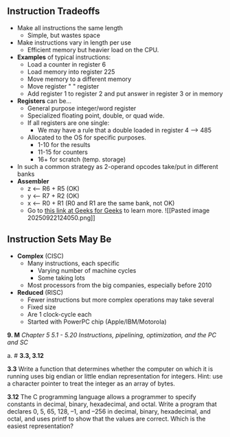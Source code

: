 ## Instruction Tradeoffs
- Make all instructions the same length
	- Simple, but wastes space
- Make instructions vary in length per use
	- Efficient memory but heavier load on the CPU.
- **Examples** of typical instructions:
	- Load a counter in register 6
	- Load memory into register 225
	- Move memory to a different memory
	- Move register " " register
	- Add register 1 to register 2 and put answer in register 3 or in memory
- **Registers** can be...
	- General purpose integer/word register
	- Specialized floating point, double, or quad wide.
	- If all registers are one single:
		- We may have a rule that a double loaded in register 4 --> 485
	- Allocated to the OS for specific purposes.
		- 1-10 for the results
		- 11-15 for counters
		- 16+ for scratch (temp. storage)
- In such a common strategy as 2-operand opcodes take/put in different banks
- **Assembler**
	- z <-- R6 + R5     (OK)
	- y <-- R7 + R2     (OK)
	- x <-- R0 + R1     (R0 and R1 are the same bank, not OK)
	- Go to [this link at Geeks for Geeks](https://www.geeksforgeeks.org/computer-science-fundamentals/what-is-register-memory/) to learn more.
![[Pasted image 20250922124050.png]]
## Instruction Sets May Be
- **Complex** (CISC)
	- Many instructions, each specific
		- Varying number of machine cycles
		- Some taking lots
	- Most processors from the big companies, especially before 2010
- **Reduced** (RISC)
	- Fewer instructions but more complex operations may take several
	- Fixed size
	- Are 1 clock-cycle each
	- Started with PowerPC chip (Apple/IBM/Motorola)


**9. M** _Chapter 5 5.1 - 5.20 Instructions, pipelining, optimization, and the PC and SC_

a. # **3.3, 3.12**

**3.3** Write a function that determines whether the computer on which it is running uses big endian or little endian representation for integers. Hint: use a character pointer to treat the integer as an array of bytes.

**3.12** The C programming language allows a programmer to specify constants in decimal, binary, hexadecimal, and octal. Write a program that declares 0, 5, 65, 128, –1, and –256 in decimal, binary, hexadecimal, and octal, and uses printf to show that the values are correct. Which is the easiest representation?